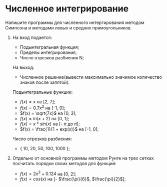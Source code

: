 # Численное интегрирование

Напишите программы для численного интергирования методом Симпсона и методами левых и средних прямоугольников.

1) На вход подается:

   + Подынтегральная функция;
   + Пределы интегрирования;
   + Число отрезков разбиения N;

   На выход:

   + Численное решение(вывести максимально значимое количество знаков после запятой). 

   Подынтегральные функции: 

   + $f(x) = x$ на [2, 7];
   + $f(x) = 0.7x^2$ на [-1, 0];
   + $f(x) = \sqrt{7x}$ на [0, 3];
   + $f(x) = ln(x + 2)$ на [0, 1];
   + $f(x) = x * sin(x)$ на [- $\pi$ до $\pi$];
   + $f(x) = \frac{1}{1 + exp(x)}$ на [-1, 0];

   Число отрезков разбиения: 

   + { 10, 20, 50, 100, 1000 };

2) Отдельно от основной программы методом Рунге на трех сетках посчитать порядки своих методов для функций:
    
   + $f(x) = 2x^3+0.124$ на [0, 2];
   + $f(x) = cos(x)$ на [- $\frac{\pi}{6}$, $\frac{\pi}{2}$];